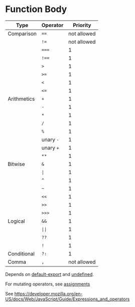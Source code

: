# Function Body

|Type       |Operator |Priority   |
|-----------|---------|-----------|
|Comparison |`==`     |not allowed|
|           |`!=`     |not allowed|
|           |`===`    |1          |
|           |`!==`    |1          |
|           |`>`      |1          |
|           |`>=`     |1          |
|           |`<`      |1          |
|           |`<=`     |1          |
|Arithmetics|`+`      |1          |
|           |`-`      |1          |
|           |`*`      |1          |
|           |`/`      |1          |
|           |`%`      |1          |
|           |unary `-`|1          |
|           |unary `+`|1          |
|           |`**`     |1          |
|Bitwise    |`&`      |1          |
|           |`\|`     |1          |
|           |`^`      |1          |
|           |`~`      |1          |
|           |`<<`     |1          |
|           |`>>`     |1          |
|           |`>>>`    |1          |
|Logical    |`&&`     |1          |
|           |`\|\|`   |1          |
|           |`??`     |1          |
|           |`!`      |1          |
|Conditional|`?:`     |1          |
|Comma      |`,`      |not allowed|

Depends on [default-export](./2110-default-export.md) and [undefined](./2310-undefined.md).

For mutating operators, see [assignments](./3330-assignments.md)

See https://developer.mozilla.org/en-US/docs/Web/JavaScript/Guide/Expressions_and_operators
